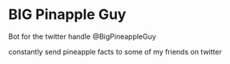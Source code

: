 
# BIG Pinapple Guy

Bot for the twitter handle @BigPineappleGuy

constantly send pineapple facts to some of my friends on twitter